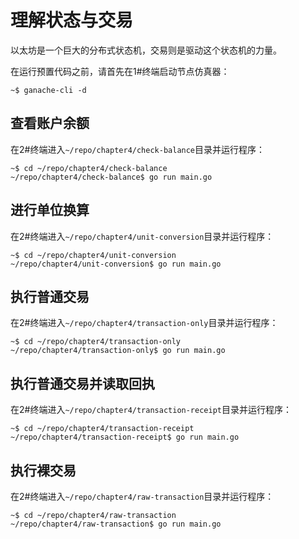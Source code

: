 # 理解状态与交易

以太坊是一个巨大的分布式状态机，交易则是驱动这个状态机的力量。

在运行预置代码之前，请首先在1#终端启动节点仿真器：

```
~$ ganache-cli -d
```

## 查看账户余额

在2#终端进入`~/repo/chapter4/check-balance`目录并运行程序：

```
~$ cd ~/repo/chapter4/check-balance
~/repo/chapter4/check-balance$ go run main.go
```

## 进行单位换算

在2#终端进入`~/repo/chapter4/unit-conversion`目录并运行程序：

```
~$ cd ~/repo/chapter4/unit-conversion
~/repo/chapter4/unit-conversion$ go run main.go
```

## 执行普通交易

在2#终端进入`~/repo/chapter4/transaction-only`目录并运行程序：

```
~$ cd ~/repo/chapter4/transaction-only
~/repo/chapter4/transaction-only$ go run main.go
```

## 执行普通交易并读取回执

在2#终端进入`~/repo/chapter4/transaction-receipt`目录并运行程序：

```
~$ cd ~/repo/chapter4/transaction-receipt
~/repo/chapter4/transaction-receipt$ go run main.go
```

## 执行裸交易

在2#终端进入`~/repo/chapter4/raw-transaction`目录并运行程序：

```
~$ cd ~/repo/chapter4/raw-transaction
~/repo/chapter4/raw-transaction$ go run main.go
```